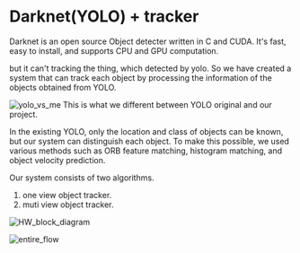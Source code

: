 # Darknet(YOLO) + tracker #
Darknet is an open source Object detecter written in C and CUDA. It's fast, easy to install, and supports CPU and GPU computation.

but it can't tracking the thing, which detected by yolo.
So we have created a system that can track each object by processing the information of the objects obtained from YOLO.

![yolo_vs_me](https://github.com/thsvkd/yoloTracker/blob/master/res/yolo_vs_me.png)
This is what we different between YOLO original and our project. 

In the existing YOLO, only the location and class of objects can be known, but our system can distinguish each object.
To make this possible, we used various methods such as ORB feature matching, histogram matching, and object velocity prediction. 

Our system consists of two algorithms.

1. one view object tracker.
2. muti view object tracker.



![HW_block_diagram](https://github.com/thsvkd/yoloTracker/blob/master/res/HW_block_diagram.png)

![entire_flow](https://github.com/thsvkd/yoloTracker/blob/master/res/entire_flow.png)
